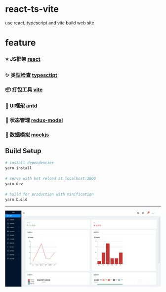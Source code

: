 # react-ts-vite
use react, typescript and vite build web site

# feature

###  :star: JS框架 [react](https://zh-hans.reactjs.org/)
###  :sparkles: 类型检查 [typesctipt](https://www.tslang.cn/index.html)
###  :package: 打包工具 [vite](https://github.com/vitejs/vite)
###  :art: UI框架 [antd](https://ant.design/index-cn)
###  :dizzy: 状态管理 [redux-model](https://github.com/redux-model/redux-model)
###  :candy: 数据模拟 [mockjs](https://github.com/nuysoft/Mock/tree/refactoring)

## Build Setup

``` bash
# install dependencies
yarn install

# serve with hot reload at localhost:3000
yarn dev

# build for production with minification
yarn build

```
---

![截图](./docs/img/home.png)